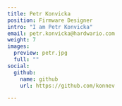 ```yaml
---
title: Petr Konvicka
position: Firmware Designer
intro: "I am Petr Konvicka"
email: petr.konvicka@hardwario.com
weight: 7
images:
  preview: petr.jpg
  full: ""
social:
  github:
    name: github
    url: https://github.com/konnev

---
```

